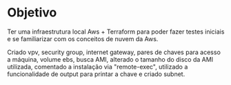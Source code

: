 # Objetivo
Ter uma infraestrutura local Aws + Terraform para poder fazer testes iniciais e se familiarizar com os conceitos de nuvem da Aws.

Criado vpv, security group, internet gateway, pares de chaves para acesso a máquina, volume ebs, busca AMI, alterado o tamanho do disco da AMI utilizada, comentado a instalação via "remote-exec", utilizado a funcionalidade de output para printar a chave e criado subnet.
